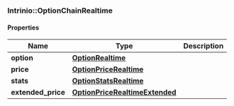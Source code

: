 

[//]: # (CLASS:Intrinio::OptionChainRealtime)

[//]: # (KIND:object)

### Intrinio::OptionChainRealtime

#### Properties

[//]: # (START_DEFINITION)

Name | Type | Description
------------ | ------------- | -------------
**option** | [**OptionRealtime**](OptionRealtime.md) |  &nbsp;
**price** | [**OptionPriceRealtime**](OptionPriceRealtime.md) |  &nbsp;
**stats** | [**OptionStatsRealtime**](OptionStatsRealtime.md) |  &nbsp;
**extended_price** | [**OptionPriceRealtimeExtended**](OptionPriceRealtimeExtended.md) |  &nbsp;

[//]: # (END_DEFINITION)


[//]: # (CONTAINED_CLASS:Intrinio::OptionRealtime)


[//]: # (CONTAINED_CLASS:Intrinio::OptionPriceRealtime)


[//]: # (CONTAINED_CLASS:Intrinio::OptionStatsRealtime)


[//]: # (CONTAINED_CLASS:Intrinio::OptionPriceRealtimeExtended)




